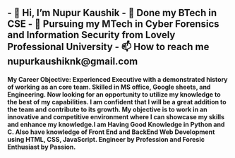 
<h2>
- 👋 Hi, I’m Nupur Kaushik
- 🌱 Done my BTech in CSE
- 🌱 Pursuing my MTech in Cyber Forensics and Information Security from Lovely Professional University 
- 📫 How to reach me nupurkaushiknk@gmail.com  </h2>


<h4>
My Career Objective: Experienced Executive with a demonstrated history of working as an core team. Skilled in MS office, Google sheets, and Engineering. Now looking for an opportunity to utilize my knowledge to the best of my capabilities. I am confident that I will be a great addition to the team and contribute to its growth. My objective is to work in an innovative and competitive environment where I can showcase my skills and enhance my knowledge.I am Having Good Knowledge in Python and C. Also have knowledge of Front End and BackEnd Web Development using HTML, CSS, JavaScript.
Engineer by Profession and Foresic Enthusiast by Passion.</h4>



<!---
Nupurksk/Nupurksk is a ✨ special ✨ repository because its `README.md` (this file) appears on your GitHub profile.
You can click the Preview link to take a look at your changes.
--->
